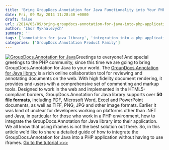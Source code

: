 ```yaml
---
title: 'Bring GroupDocs.Annotation for Java Functionality into Your PHP Application'
date: Fri, 09 May 2014 11:28:40 +0000
draft: false
url: /2014/05/09/bring-groupdocs-annotation-for-java-into-php-application/
author: 'Ihor Mykhalevych'
summary: ''
tags: ['annotation for java library', 'integration into a php application', 'zArchive']
categories: ['GroupDocs.Annotation Product Family']
---
```


[![](https://blog.groupdocs.com/wp-content/uploads/sites/4/2014/04/GD_ANT_JavaIcon_1141.png "GroupDocs.Annotation for Java")](http://groupdocs.com/java/document-annotation-library)Greetings to everyone! And special greetings to the PHP community, since this time we are going to bring GroupDocs.Annotation for Java to your world. The [GroupDocs.Annotation for Java library](http://groupdocs.com/java/document-annotation-library) is a rich online collaboration tool for reviewing and annotating documents on the web. With high fidelity document rendering, it provides end-users with a comprehensive set of commenting and markup tools. Designed to work in the web and implemented in the HTML5-compliant borders, GroupDocs.Annotation for Java library supports over **50 file formats**, including PDF, Microsoft Word, Excel and PowerPoint documents, as well as TIFF, PNG, JPG and other image formats. Earlier it was kind of unclear for developers working on platforms other than .NET and Java, in particular for those who work in a PHP environment, how to integrate the GroupDocs.Annotation for Java library into their application. We all know that using iframes is not the best solution out there. So, in this article we'd like to share a detailed guide of how to integrate the GroupDocs.Annotation for Java into a PHP application without having to use iframes. [Go to the tutorial >>>](http://groupdocs.com/docs/display/annotationjava/How+to+Integrate+the+GroupDocs.Annotation+for+Java+Library+into+Your+PHP+Web+App)





